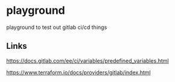 # playground

playground to test out gitlab ci/cd things

## Links

https://docs.gitlab.com/ee/ci/variables/predefined_variables.html

https://www.terraform.io/docs/providers/gitlab/index.html

